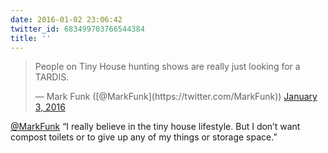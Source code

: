 ```yaml
---
date: 2016-01-02 23:06:42
twitter_id: 683499703766544384
title: ''
---
```


<blockquote class="twitter-tweet"><p lang="en" dir="ltr">People on Tiny House hunting shows are really just looking for a TARDIS.</p>&mdash; Mark Funk ([@MarkFunk](https://twitter.com/MarkFunk)) <a href="https://twitter.com/MarkFunk/status/683477097608810496?ref_src=twsrc%5Etfw">January 3, 2016</a></blockquote>
<script async src="https://platform.twitter.com/widgets.js" charset="utf-8"></script>

[@MarkFunk](https://twitter.com/MarkFunk) “I really believe in the tiny house lifestyle. But I don’t want compost toilets or to give up any of my things or storage space.”
